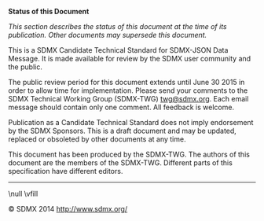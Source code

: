 **Status of this Document**

*This section describes the status of this document at the time of its publication.
Other documents may supersede this document.*

This is a SDMX Candidate Technical Standard for SDMX-JSON Data Message. It is
made available for review by the SDMX user community and the public.

The public review period for this document extends until June 30 2015 in
order to allow time for implementation. Please send your comments to the SDMX
Technical Working Group (SDMX-TWG) <twg@sdmx.org>. Each email message should
contain only one comment. All feedback is welcome.

Publication as a Candidate Technical Standard does not imply endorsement by the
SDMX Sponsors. This is a draft document and may be updated, replaced or obsoleted by other
documents at any time.

This document has been produced by the SDMX-TWG. The authors of this document
are the members of the SDMX-TWG. Different parts of this specification have
different editors.

----

\null
\vfill

© SDMX 2014 http://www.sdmx.org/
